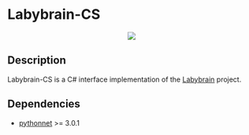 # Labybrain-CS
<p align="center">
  <img src="https://raw.githubusercontent.com/Kseen715/imgs/main/favicon.ico" />
</p>

## Description
Labybrain-CS is a C# interface implementation of the [Labybrain](https://github.com/Kseen715/labybrain) project.

## Dependencies
- [pythonnet](https://github.com/pythonnet/pythonnet) >= 3.0.1
